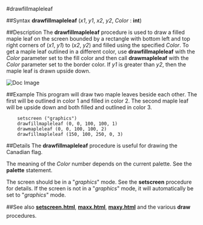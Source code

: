 
#drawfillmapleleaf

##Syntax
**drawfillmapleleaf** (_x1_, _y1_, _x2_, _y2_, _Color_ : **int**)


##Description
The **drawfillmapleleaf** procedure is used to draw a filled maple leaf on the screen bounded by a rectangle with bottom left and top right corners of (_x1_, _y1_) to (_x2_, _y2_) and filled using the specified _Color_. To get a maple leaf outlined in a different color, use **drawfillmapleleaf** with the _Color_ parameter set to the fill color and then call **drawmapleleaf**  with the _Color_ parameter set to the border color. If _y1_ is greater than _y2_, then the maple leaf is drawn upside down.



![Doc Image](drawfillmapleleaf01.gif)


##Example
This program will draw two maple leaves beside each other. The first will be outlined in color 1 and filled in color 2. The second maple leaf will be upside down and both filled and outlined in color 3.

        setscreen ("graphics")
        drawfillmapleleaf (0, 0, 100, 100, 1)
        drawmapleleaf (0, 0, 100, 100, 2)
        drawfillmapleleaf (150, 100, 250, 0, 3)
##Details
The **drawfillmapleleaf** procedure is useful for drawing the Canadian flag.

The meaning of the _Color_ number depends on the current palette. See the **palette** statement.

The screen should be in a "_graphics_" mode. See the **setscreen** procedure for details. If the screen is not in a "_graphics_" mode, it will automatically be set to "_graphics_" mode.


##See also
**[setscreen.html](setscreen)**, **[maxx.html](maxx)**, **[maxy.html](maxy)** and the various **draw&#133;** procedures.

